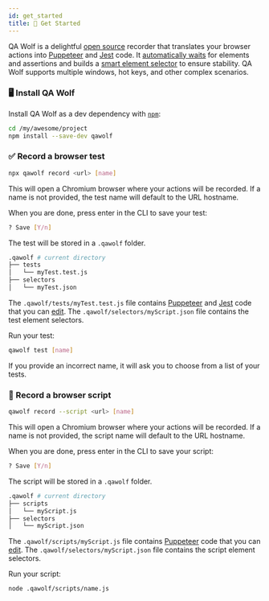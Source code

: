 ```yaml
---
id: get_started
title: 🏁 Get Started
---
```


QA Wolf is a delightful [open source](https://github.com/qawolf/qawolf) recorder that translates your browser actions into [Puppeteer](https://github.com/puppeteer/puppeteer) and [Jest](https://jestjs.io/) code. It [automatically waits](how_it_works#-automatic-waiting) for elements and assertions and builds a [smart element selector](how_it_works#-element-selectors) to ensure stability. QA Wolf supports multiple windows, hot keys, and other complex scenarios.

### 🖥️ Install QA Wolf

Install QA Wolf as a dev dependency with [`npm`](https://www.npmjs.com):

```bash
cd /my/awesome/project
npm install --save-dev qawolf
```

### ✅ Record a browser test

```bash
npx qawolf record <url> [name]
```

This will open a Chromium browser where your actions will be recorded. If a name is not provided, the test name will default to the URL hostname.

When you are done, press enter in the CLI to save your test:

```bash
? Save [Y/n]
```

The test will be stored in a `.qawolf` folder.

```bash
.qawolf # current directory
├── tests
│   └── myTest.test.js
├── selectors
│   └── myTest.json
```

The `.qawolf/tests/myTest.test.js` file contains [Puppeteer](https://pptr.dev/) and [Jest](https://jestjs.io) code that you can [edit](edit_your_code). The `.qawolf/selectors/myScript.json` file contains the test element selectors.

Run your test:

```bash
qawolf test [name]
```

If you provide an incorrect name, it will ask you to choose from a list of your tests.

### 🤖 Record a browser script

```bash
qawolf record --script <url> [name]
```

This will open a Chromium browser where your actions will be recorded. If a name is not provided, the script name will default to the URL hostname.

When you are done, press enter in the CLI to save your script:

```bash
? Save [Y/n]
```

The script will be stored in a `.qawolf` folder.

```bash
.qawolf # current directory
├── scripts
│   └── myScript.js
├── selectors
│   └── myScript.json
```

The `.qawolf/scripts/myScript.js` file contains [Puppeteer](https://pptr.dev/) code that you can [edit](edit_your_code). The `.qawolf/selectors/myScript.json` file contains the script element selectors.

Run your script:

```bash
node .qawolf/scripts/name.js
```
